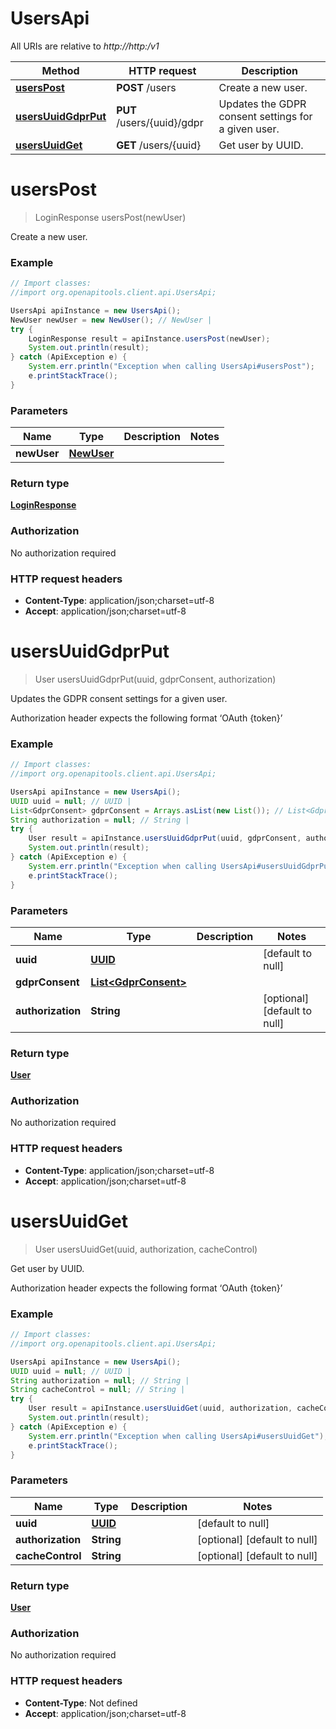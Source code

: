 # UsersApi

All URIs are relative to *http://http:/v1*

Method | HTTP request | Description
------------- | ------------- | -------------
[**usersPost**](UsersApi.md#usersPost) | **POST** /users | Create a new user.
[**usersUuidGdprPut**](UsersApi.md#usersUuidGdprPut) | **PUT** /users/{uuid}/gdpr | Updates the GDPR consent settings for a given user.
[**usersUuidGet**](UsersApi.md#usersUuidGet) | **GET** /users/{uuid} | Get user by UUID.


<a name="usersPost"></a>
# **usersPost**
> LoginResponse usersPost(newUser)

Create a new user.

### Example
```java
// Import classes:
//import org.openapitools.client.api.UsersApi;

UsersApi apiInstance = new UsersApi();
NewUser newUser = new NewUser(); // NewUser | 
try {
    LoginResponse result = apiInstance.usersPost(newUser);
    System.out.println(result);
} catch (ApiException e) {
    System.err.println("Exception when calling UsersApi#usersPost");
    e.printStackTrace();
}
```

### Parameters

Name | Type | Description  | Notes
------------- | ------------- | ------------- | -------------
 **newUser** | [**NewUser**](NewUser.md)|  |

### Return type

[**LoginResponse**](LoginResponse.md)

### Authorization

No authorization required

### HTTP request headers

 - **Content-Type**: application/json;charset=utf-8
 - **Accept**: application/json;charset=utf-8

<a name="usersUuidGdprPut"></a>
# **usersUuidGdprPut**
> User usersUuidGdprPut(uuid, gdprConsent, authorization)

Updates the GDPR consent settings for a given user.

Authorization header expects the following format ‘OAuth {token}’

### Example
```java
// Import classes:
//import org.openapitools.client.api.UsersApi;

UsersApi apiInstance = new UsersApi();
UUID uuid = null; // UUID | 
List<GdprConsent> gdprConsent = Arrays.asList(new List()); // List<GdprConsent> | 
String authorization = null; // String | 
try {
    User result = apiInstance.usersUuidGdprPut(uuid, gdprConsent, authorization);
    System.out.println(result);
} catch (ApiException e) {
    System.err.println("Exception when calling UsersApi#usersUuidGdprPut");
    e.printStackTrace();
}
```

### Parameters

Name | Type | Description  | Notes
------------- | ------------- | ------------- | -------------
 **uuid** | [**UUID**](.md)|  | [default to null]
 **gdprConsent** | [**List&lt;GdprConsent&gt;**](List.md)|  |
 **authorization** | **String**|  | [optional] [default to null]

### Return type

[**User**](User.md)

### Authorization

No authorization required

### HTTP request headers

 - **Content-Type**: application/json;charset=utf-8
 - **Accept**: application/json;charset=utf-8

<a name="usersUuidGet"></a>
# **usersUuidGet**
> User usersUuidGet(uuid, authorization, cacheControl)

Get user by UUID.

Authorization header expects the following format ‘OAuth {token}’

### Example
```java
// Import classes:
//import org.openapitools.client.api.UsersApi;

UsersApi apiInstance = new UsersApi();
UUID uuid = null; // UUID | 
String authorization = null; // String | 
String cacheControl = null; // String | 
try {
    User result = apiInstance.usersUuidGet(uuid, authorization, cacheControl);
    System.out.println(result);
} catch (ApiException e) {
    System.err.println("Exception when calling UsersApi#usersUuidGet");
    e.printStackTrace();
}
```

### Parameters

Name | Type | Description  | Notes
------------- | ------------- | ------------- | -------------
 **uuid** | [**UUID**](.md)|  | [default to null]
 **authorization** | **String**|  | [optional] [default to null]
 **cacheControl** | **String**|  | [optional] [default to null]

### Return type

[**User**](User.md)

### Authorization

No authorization required

### HTTP request headers

 - **Content-Type**: Not defined
 - **Accept**: application/json;charset=utf-8

